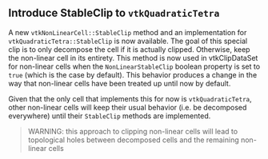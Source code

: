 ## Introduce StableClip to `vtkQuadraticTetra`

A new `vtkNonLinearCell::StableClip` method and an implementation for `vtkQuadraticTetra::StableClip` is now available. The goal of this special clip is to only decompose the cell if it is actually clipped. Otherwise, keep the non-linear cell in its entirety. This method is now used in vtkClipDataSet for non-linear cells when the `NonLinearStableClip` boolean property is set to `true` (which is the case by default). This behavior produces a change in the way that non-linear cells have been treated up until now by default.

Given that the only cell that implements this for now is `vtkQuadraticTetra`, other non-linear cells will keep their usual behavior (i.e. be decomposed everywhere) until their `StableClip` methods are implemented.

> WARNING: this approach to clipping non-linear cells will lead to topological holes between decomposed cells and the remaining non-linear cells

